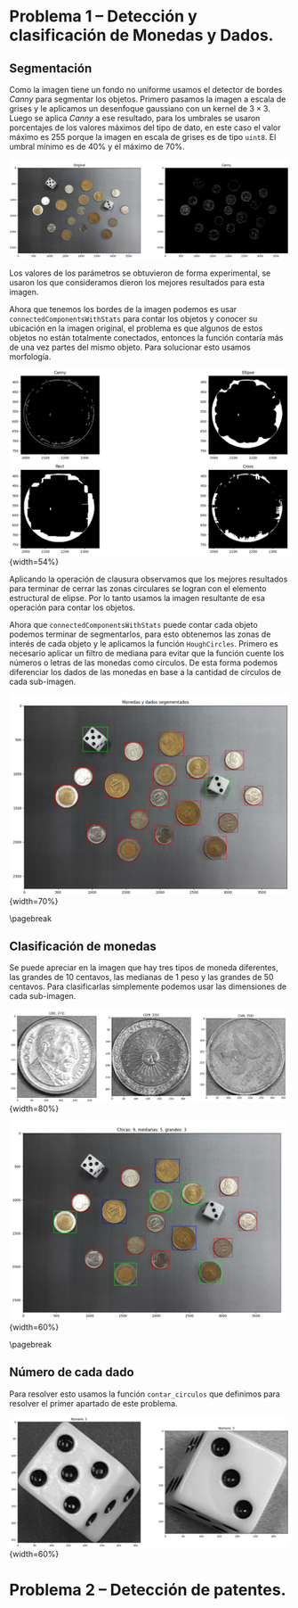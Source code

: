 # Problema 1 – Detección y clasificación de Monedas y Dados.

## Segmentación

Como la imagen tiene un fondo no uniforme usamos el detector de bordes *Canny* para segmentar los objetos. Primero pasamos la imagen a escala de grises y le aplicamos un desenfoque gaussiano con un kernel de $3\times 3$. Luego se aplica *Canny* a ese resultado, para los umbrales se usaron porcentajes de los valores máximos del tipo de dato, en este caso el valor máximo es $255$ porque la imagen en escala de grises es de tipo `uint8`. El umbral mínimo es de $40\%$ y el máximo de $70\%$.

![Imagen original e imagen pasada por Canny](img/ejercicio1-1.png)

Los valores de los parámetros se obtuvieron de forma experimental, se usaron los que consideramos dieron los mejores resultados para esta imagen.

Ahora que tenemos los bordes de la imagen podemos es usar `connectedComponentsWithStats` para contar los objetos y conocer su ubicación en la imagen original, el problema es que algunos de estos objetos no están totalmente conectados, entonces la función contaría más de una vez partes del mismo objeto. Para solucionar esto usamos morfología.

![Operación de clausura con distintos elementos estructurales](img/ejercicio1-2.png){width=54%}

Aplicando la operación de clausura observamos que los mejores resultados para terminar de cerrar las zonas circulares se logran con el elemento estructural de elipse. Por lo tanto usamos la imagen resultante de esa operación para contar los objetos.

Ahora que `connectedComponentsWithStats` puede contar cada objeto podemos terminar de segmentarlos, para esto obtenemos las zonas de interés de cada objeto y le aplicamos la función `HoughCircles`. Primero es necesario aplicar un filtro de mediana para evitar que la función cuente los números o letras de las monedas como círculos. De esta forma podemos diferenciar los dados de las monedas en base a la cantidad de círculos de cada sub-imagen.

![Resultado final](img/ejercicio1-3.png){width=70%}

\pagebreak

## Clasificación de monedas

Se puede apreciar en la imagen que hay tres tipos de moneda diferentes, las grandes de $10$ centavos, las medianas de $1$ peso y las grandes de $50$ centavos. Para clasificarlas simplemente podemos usar las dimensiones de cada sub-imagen.

![Dimensiones de cada tipo de moneda](img/ejercicio1-4.png){width=80%}

![Conteo y clasificación de las monedas](img/ejercicio1-5.png){width=60%}

\pagebreak

## Número de cada dado

Para resolver esto usamos la función `contar_circulos` que definimos para resolver el primer apartado de este problema.

![Número en cada dado](img/ejercicio1-6.png){width=60%}

# Problema 2 – Detección de patentes.

